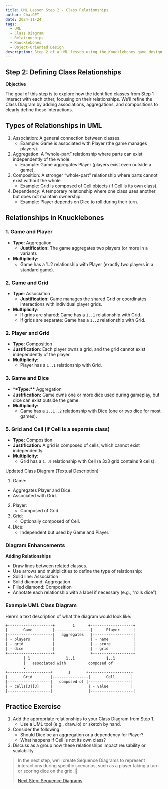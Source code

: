 ```yaml
---
title: UML Lesson Step 2 - Class Relationships
author: ChatGPT
date: 2024-11-24
tags:
  - UML
  - Class Diagram
  - Relationships
  - Knucklebones
  - Object-Oriented Design
description: Step 2 of a UML lesson using the Knucklebones game design, focusing on defining relationships between classes in the Class Diagram, including associations, aggregations, and compositions.
---
```


## Step 2: Defining Class Relationships

**Objective**

The goal of this step is to explore how the identified classes from Step 1 interact with each other, focusing on their relationships. We’ll refine the Class Diagram by adding associations, aggregations, and compositions to clearly define these interactions.

## Types of Relationships in UML

1. Association: A general connection between classes.
   - Example: Game is associated with Player (the game manages players).
2. Aggregation: A “whole-part” relationship where parts can exist independently of the whole.
   - Example: Game aggregates Player (players exist even outside a game).
3. Composition: A stronger “whole-part” relationship where parts cannot exist without the whole.
   - Example: Grid is composed of Cell objects (if Cell is its own class).
4. Dependency: A temporary relationship where one class uses another but does not maintain ownership.
   - Example: Player depends on Dice to roll during their turn.

## Relationships in Knucklebones

### 1. Game and Player

- **Type**: Aggregation
  - **Justification:** The game aggregates two players (or more in a variant).
- **Multiplicity**:
  - Game has a 1..2 relationship with Player (exactly two players in a standard game).

### 2. Game and Grid

- **Type**: Association
  - **Justification:** Game manages the shared Grid or coordinates interactions with individual player grids.
- **Multiplicity**:
  - If grids are shared: Game has a `1..1` relationship with Grid.
  - If grids are separate: Game has a `1..2` relationship with Grid.

### 2. Player and Grid

- **Type**: Composition
- **Justification**: Each player owns a grid, and the grid cannot exist independently of the player.
- **Multiplicity**:
  - Player has a `1..1` relationship with Grid.

### 3. Game and Dice

- \***\*Type:\*\*** Aggregation
- **Justification:** Game owns one or more dice used during gameplay, but dice can exist outside the game.
- **Multiplicity:**
  - Game has a `1..1..2` relationship with Dice (one or two dice for most games).

### 5. Grid and Cell (if Cell is a separate class)

- **Type:** Composition
- **Justification:** A grid is composed of cells, which cannot exist independently.
- **Multiplicity:**
  - Grid has a `1..9` relationship with Cell (a 3x3 grid contains 9 cells).

Updated Class Diagram (Textual Description)

1. Game:

- Aggregates Player and Dice.
- Associated with Grid.

2. Player:
   - Composed of Grid.
3. Grid:
   - Optionally composed of Cell.
4. Dice:
   - Independent but used by Game and Player.

### Diagram Enhancements

**Adding Relationships**

- Draw lines between related classes.
- Use arrows and multiplicities to define the type of relationship:
- Solid line: Association
- Solid diamond: Aggregation
- Filled diamond: Composition
- Annotate each relationship with a label if necessary (e.g., “rolls dice”).

### Example UML Class Diagram

Here’s a text description of what the diagram would look like:

```txt
+--------------------+        1      +-------------------+
|       Game         |----------------|      Player      |
|--------------------|   aggregates   |------------------|
| - players          |                | - name           |
| - grid             |                | - score          |
| - dice             |                | - grid           |
+--------------------+                +------------------+
        | 1                1..1              1..1
        |   associated with          composed of
        v
+-------------------+       1       +-------------------+
|       Grid        |----------------|       Cell       |
|-------------------|   composed of |-------------------|
| - cells[3][3]     |                | - value          |
|-------------------|                |-------------------|
```

## Practice Exercise

1. Add the appropriate relationships to your Class Diagram from Step 1.
   - Use a UML tool (e.g., draw.io) or sketch by hand.
1. Consider the following:
   - Should Dice be an aggregation or a dependency for Player?
   - What happens if Cell is not its own class?
1. Discuss as a group how these relationships impact reusability or scalability.

> In the next step, we’ll create Sequence Diagrams to represent interactions during specific scenarios, such as a player taking a turn or scoring dice on the grid. 🚀
>
> [Next Step: Sequence Diagrams](./Step-03.md)
